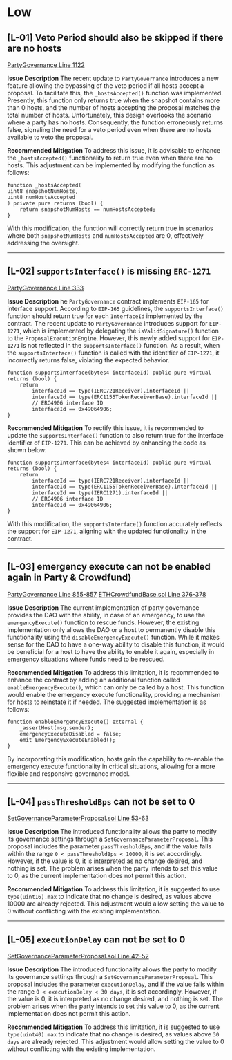 # Low

## [L-01] Veto Period should also be skipped if there are no hosts
[PartyGovernance Line 1122](https://github.com/code-423n4/2023-10-party/blob/main/contracts/party/PartyGovernance.sol#L1122)

**Issue Description**
The recent update to `PartyGovernance` introduces a new feature allowing the bypassing of the veto period if all hosts accept a proposal. To facilitate this, the `_hostsAccepted()` function was implemented. Presently, this function only returns true when the snapshot contains more than 0 hosts, and the number of hosts accepting the proposal matches the total number of hosts. Unfortunately, this design overlooks the scenario where a party has no hosts. Consequently, the function erroneously returns false, signaling the need for a veto period even when there are no hosts available to veto the proposal.

**Recommended Mitigation**
To address this issue, it is advisable to enhance the `_hostsAccepted()` functionality to return true even when there are no hosts. This adjustment can be implemented by modifying the function as follows:

```solidity
function _hostsAccepted(
uint8 snapshotNumHosts,
uint8 numHostsAccepted
) private pure returns (bool) {
	return snapshotNumHosts == numHostsAccepted;
}
```

With this modification, the function will correctly return true in scenarios where both `snapshotNumHosts` and `numHostsAccepted` are 0, effectively addressing the oversight.

---
## [L-02] `supportsInterface()` is missing `ERC-1271`
[PartyGovernance Line 333](https://github.com/code-423n4/2023-10-party/blob/main/contracts/party/PartyGovernance.sol#L333)

**Issue Description**
he `PartyGovernance` contract implements `EIP-165` for interface support. According to `EIP-165` guidelines, the `supportsInterface()` function should return true for each `InterfaceId` implemented by the contract. The recent update to `PartyGovernance` introduces support for `EIP-1271`, which is implemented by delegating the `isValidSignature()` function to the `ProposalExecutionEngine`. However, this newly added support for `EIP-1271` is not reflected in the `supportsInterface()` function. As a result, when the `supportsInterface()` function is called with the identifier of `EIP-1271`, it incorrectly returns false, violating the expected behavior.

```solidity
function supportsInterface(bytes4 interfaceId) public pure virtual returns (bool) {
	return
		interfaceId == type(IERC721Receiver).interfaceId ||
		interfaceId == type(ERC1155TokenReceiverBase).interfaceId ||
		// ERC4906 interface ID
		interfaceId == 0x49064906;
}
```

**Recommended Mitigation**
To rectify this issue, it is recommended to update the `supportsInterface()` function to also return true for the interface identifier of `EIP-1271`. This can be achieved by enhancing the code as shown below:

```solidity
function supportsInterface(bytes4 interfaceId) public pure virtual returns (bool) {
	return
		interfaceId == type(IERC721Receiver).interfaceId ||
		interfaceId == type(ERC1155TokenReceiverBase).interfaceId ||
		interfaceId == type(IERC1271).interfaceId ||
		// ERC4906 interface ID
		interfaceId == 0x49064906;
}
```
With this modification, the `supportsInterface()` function accurately reflects the support for `EIP-1271`, aligning with the updated functionality in the contract.

---
## [L-03] emergency execute can not be enabled again in Party & Crowdfund)
[PartyGovernance Line 855-857](https://github.com/code-423n4/2023-10-party/blob/main/contracts/party/PartyGovernance.sol#L855C14-L857)
[ETHCrowdfundBase.sol Line 376-378](https://github.com/code-423n4/2023-10-party/blob/main/contracts/crowdfund/ETHCrowdfundBase.sol#L376-L378)

**Issue Description**
The current implementation of party governance provides the DAO with the ability, in case of an emergency, to use the `emergencyExecute()` function to rescue funds. However, the existing implementation only allows the DAO or a host to permanently disable this functionality using the `disableEmergencyExecute()` function. While it makes sense for the DAO to have a one-way ability to disable this function, it would be beneficial for a host to have the ability to enable it again, especially in emergency situations where funds need to be rescued.

**Recommended Mitigation**
To address this limitation, it is recommended to enhance the contract by adding an additional function called `enableEmergencyExecute()`, which can only be called by a host. This function would enable the emergency execute functionality, providing a mechanism for hosts to reinstate it if needed. The suggested implementation is as follows:

```solidity
function enableEmergencyExecute() external {
	_assertHost(msg.sender);
	emergencyExecuteDisabled = false;
	emit EmergencyExecuteEnabled();
}
```

By incorporating this modification, hosts gain the capability to re-enable the emergency execute functionality in critical situations, allowing for a more flexible and responsive governance model.

---
## [L-04] `passThresholdBps` can not be set to 0
[SetGovernanceParameterProposal.sol Line 53-63](https://github.com/code-423n4/2023-10-party/blob/main/contracts/proposals/SetGovernanceParameterProposal.sol#L53-L63)

**Issue Description**
The introduced functionality allows the party to modify its governance settings through a `SetGovernanceParameterProposal`. This proposal includes the parameter `passThresholdBps`, and if the value falls within the range `0 < passThresholdBps < 10000`, it is set accordingly. However, if the value is 0, it is interpreted as no change desired, and nothing is set. The problem arises when the party intends to set this value to 0, as the current implementation does not permit this action.

**Recommended Mitigation**
To address this limitation, it is suggested to use `type(uint16).max` to indicate that no change is desired, as values above 10000 are already rejected. This adjustment would allow setting the value to 0 without conflicting with the existing implementation.

---
## [L-05] `executionDelay` can not be set to 0
[SetGovernanceParameterProposal.sol Line 42-52](https://github.com/code-423n4/2023-10-party/blob/main/contracts/proposals/SetGovernanceParameterProposal.sol#L42-L52)

**Issue Description**
The introduced functionality allows the party to modify its governance settings through a `SetGovernanceParameterProposal`. This proposal includes the parameter `executionDelay`, and if the value falls within the range `0 < executionDelay < 30 days`, it is set accordingly. However, if the value is 0, it is interpreted as no change desired, and nothing is set. The problem arises when the party intends to set this value to 0, as the current implementation does not permit this action.

**Recommended Mitigation**
To address this limitation, it is suggested to use `type(uint40).max` to indicate that no change is desired, as values above `30 days` are already rejected. This adjustment would allow setting the value to 0 without conflicting with the existing implementation.
